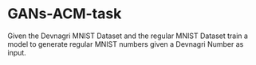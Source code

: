 # GANs-ACM-task
Given the Devnagri MNIST Dataset and the regular MNIST Dataset train a model to generate regular MNIST numbers given a Devnagri Number as input.
